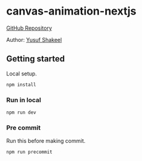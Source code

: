 # canvas-animation-nextjs

[GitHub Repository](https://github.com/yusufshakeel/canvas-animation-nextjs)

Author: [Yusuf Shakeel](https://github.com/yusufshakeel)

## Getting started

Local setup.

```shell
npm install
```

### Run in local

```shell
npm run dev
```

### Pre commit

Run this before making commit.

```shell
npm run precommit
```
